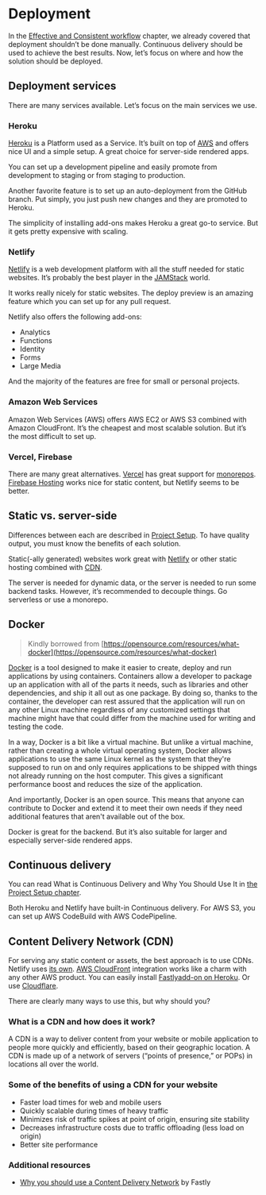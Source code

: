 # Deployment

In the [Effective and Consistent workflow](../effective-and-consistent-workflow/continuous-integration-delivery.md) chapter, we already covered that deployment shouldn’t be done manually. Continuous delivery should be used to achieve the best results. Now, let’s focus on where and how the solution should be deployed.

## Deployment services

There are many services available. Let’s focus on the main services we use.

### Heroku

[Heroku](https://herokuapp.com) is a Platform used as a Service. It’s built on top of [AWS](deployment.md#amazon-web-services) and offers nice UI and a simple setup. A great choice for server-side rendered apps.

You can set up a development pipeline and easily promote from development to staging or from staging to production.

Another favorite feature is to set up an auto-deployment from the GitHub branch. Put simply, you just push new changes and they are promoted to Heroku.

The simplicity of installing add-ons makes Heroku a great go-to service. But it gets pretty expensive with scaling.

### Netlify

[Netlify](https://www.netlify.com) is a web development platform with all the stuff needed for static websites. It’s probably the best player in the [JAMStack](https://jamstack.org) world.

It works really nicely for static websites. The deploy preview is an amazing feature which you can set up for any pull request.

Netlify also offers the following add-ons:

- Analytics
- Functions
- Identity
- Forms
- Large Media

And the majority of the features are free for small or personal projects.

### Amazon Web Services

Amazon Web Services \(AWS\) offers AWS EC2 or AWS S3 combined with Amazon CloudFront. It’s the cheapest and most scalable solution. But it’s the most difficult to set up.

### Vercel, Firebase

There are many great alternatives. [Vercel](https://vercel.com) has great support for [monorepos](../effective-and-consistent-workflow/code-structure-architecture.md#monorepos). [Firebase Hosting](https://firebase.google.com/products/hosting/) works nice for static content, but Netlify seems to be better.

## Static vs. server-side

Differences between each are described in [Project Setup](../project-setup/frameworks.md). To have quality output, you must know the benefits of each solution.

Static\(-ally generated\) websites work great with [Netlify](deployment.md#netlify) or other static hosting combined with [CDN](deployment.md#content-delivery-network-cdn).

The server is needed for dynamic data, or the server is needed to run some backend tasks. However, it’s recommended to decouple things. Go serverless or use a monorepo.

## Docker

> Kindly borrowed from [https://opensource.com/resources/what-docker](https://opensource.com/resources/what-docker)

[Docker](https://www.docker.com) is a tool designed to make it easier to create, deploy and run applications by using containers. Containers allow a developer to package up an application with all of the parts it needs, such as libraries and other dependencies, and ship it all out as one package. By doing so, thanks to the container, the developer can rest assured that the application will run on any other Linux machine regardless of any customized settings that machine might have that could differ from the machine used for writing and testing the code.

In a way, Docker is a bit like a virtual machine. But unlike a virtual machine, rather than creating a whole virtual operating system, Docker allows applications to use the same Linux kernel as the system that they're supposed to run on and only requires applications to be shipped with things not already running on the host computer. This gives a significant performance boost and reduces the size of the application.

And importantly, Docker is an open source. This means that anyone can contribute to Docker and extend it to meet their own needs if they need additional features that aren't available out of the box.

Docker is great for the backend. But it’s also suitable for larger and especially server-side rendered apps.

## Continuous delivery

You can read What is Continuous Delivery and Why You Should Use It in [the Project Setup chapter](../project-setup/continuous-integration-delivery.md#continuous-delivery).

Both Heroku and Netlify have built-in Continuous delivery. For AWS S3, you can set up AWS CodeBuild with AWS CodePipeline.

## Content Delivery Network \(CDN\)

For serving any static content or assets, the best approach is to use CDNs. Netlify uses [its own](https://www.netlify.com/products/edge/). [AWS CloudFront](https://aws.amazon.com/cloudfront/) integration works like a charm with any other AWS product. You can easily install [Fastly](https://www.fastly.com)[add-on on Heroku](https://elements.heroku.com/addons/fastly). Or use [Cloudflare](https://www.cloudflare.com).

There are clearly many ways to use this, but why should you?

### What is a CDN and how does it work?

A CDN is a way to deliver content from your website or mobile application to people more quickly and efficiently, based on their geographic location. A CDN is made up of a network of servers \(“points of presence,” or POPs\) in locations all over the world.

### Some of the benefits of using a CDN for your website

- Faster load times for web and mobile users
- Quickly scalable during times of heavy traffic
- Minimizes risk of traffic spikes at point of origin, ensuring site stability
- Decreases infrastructure costs due to traffic offloading \(less load on origin\)
- Better site performance

### Additional resources

- [Why you should use a Content Delivery Network](https://www.fastly.com/blog/why-you-should-use-content-delivery-network) by Fastly
